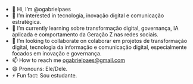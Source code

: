 - 👋 Hi, I’m @ogabrielpaes
- 👀 I’m interested in  tecnologia, inovação digital e comunicação estratégica.
- 🌱 I’m currently learning sobre transformação digital, governança, IA aplicada e comportamento da Geração Z nas redes sociais.
- 💞️ I’m looking to collaborate on colaborar em projetos de transformação digital, tecnologia da informação e comunicação digital, especialmente focados em inovação e governança.
- 📫 How to reach me ogabrielpaes@gmail.com
- 😄 Pronouns: Ele/Dele.
- ⚡ Fun fact: Sou estudante.

<!---
ogabrielpaes/ogabrielpaes is a ✨ special ✨ repository because its `README.md` (this file) appears on your GitHub profile.
You can click the Preview link to take a look at your changes.
--->
